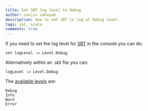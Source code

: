 ```yaml
---
title: Set SBT log level to Debug
author: sanjiv sahayam
description: How to set SBT to log at Debug level.
tags: sbt, scala
comments: true
---
```


If you need to set the log level for [SBT](http://www.scala-sbt.org) in the console you can do:

```{.terminal .scrollx}
set logLevel := Level.Debug
```

Alternatively within an .sbt file you can:

```{.terminal .scrollx}
logLevel := Level.Debug
```

The [available levels](http://www.scala-sbt.org/release/api/index.html#sbt.Level$) are:

```{.terminal .scrollx}
Debug
Info
Warn
Error
```
